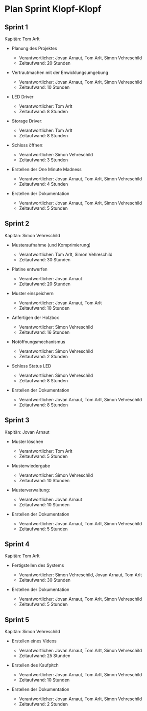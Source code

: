 # Plan Sprint Klopf-Klopf


## Sprint 1 
Kapitän: Tom Arlt

- Planung des Projektes
  - Verantwortlicher: Jovan Arnaut, Tom Arlt, Simon Vehreschild
  - Zeitaufwand: 20 Stunden

- Vertrautmachen mit der Enwicklungsumgebung
  - Verantwortlicher: Jovan Arnaut, Tom Arlt, Simon Vehreschild
  - Zeitaufwand: 10 Stunden

- LED Driver
  - Verantwortlicher: Tom Arlt
  - Zeitaufwand: 8 Stunden

- Storage Driver:
  - Verantwortlicher: Tom Arlt
  - Zeitaufwand: 8 Stunden

- Schloss öffnen:
  - Verantwortlicher: Simon Vehreschild
  - Zeitaufwand: 3 Stunden
  
- Erstellen der One Minute Madness
  - Verantwortlicher: Jovan Arnaut, Tom Arlt, Simon Vehreschild
  - Zeitaufwand: 4 Stunden

- Erstellen der Dokumentation
  - Verantwortlicher: Jovan Arnaut, Tom Arlt, Simon Vehreschild
  - Zeitaufwand: 5 Stunden


## Sprint 2
Kapitän: Simon Vehreschild

- Musteraufnahme (und Komprimierung)
  - Verantwortlicher: Tom Arlt, Simon Vehreschild
  - Zeitaufwand: 30 Stunden

- Platine entwerfen
  - Verantwortlicher: Jovan Arnaut
  - Zeitaufwand: 20 Stunden

- Muster einspeichern
  - Verantwortlicher: Jovan Arnaut, Tom Arlt
  - Zeitaufwand: 10 Stunden

- Anfertigen der Holzbox
  - Verantwortlicher: Simon Vehreschild
  - Zeitaufwand: 16 Stunden

- Notöffnungsmechanismus
  - Verantwortlicher: Simon Vehreschild
  - Zeitaufwand: 2 Stunden

- Schloss Status LED
  - Verantwortlicher: Simon Vehreschild
  - Zeitaufwand: 8 Stunden

- Erstellen der Dokumentation
  - Verantwortlicher: Jovan Arnaut, Tom Arlt, Simon Vehreschild
  - Zeitaufwand: 8 Stunden


## Sprint 3
Kapitän: Jovan Arnaut


- Muster löschen
  - Verantwortlicher: Tom Arlt
  - Zeitaufwand: 5 Stunden

- Musterwiedergabe
  - Verantwortlicher: Simon Vehreschild
  - Zeitaufwand: 10 Stunden

- Musterverwaltung: 
  - Verantwortlicher: Jovan Arnaut
  - Zeitaufwand: 10 Stunden

- Erstellen der Dokumentation
  - Verantwortlicher: Jovan Arnaut, Tom Arlt, Simon Vehreschild
  - Zeitaufwand: 5 Stunden


## Sprint 4
Kapitän: Tom Arlt

- Fertigstellen des Systems
  - Verantwortlicher: Simon Vehreschild, Jovan Arnaut, Tom Arlt
  - Zeitaufwand: 30 Stunden

- Erstellen der Dokumentation
  - Verantwortlicher: Jovan Arnaut, Tom Arlt, Simon Vehreschild
  - Zeitaufwand: 5 Stunden


## Sprint 5
Kapitän: Simon Vehreschild

- Erstellen eines Videos
  - Verantwortlicher: Jovan Arnaut, Tom Arlt, Simon Vehreschild
  - Zeitaufwand: 25 Stunden
  
- Erstellen des Kaufpitch
  - Verantwortlicher: Jovan Arnaut, Tom Arlt, Simon Vehreschild
  - Zeitaufwand: 10 Stunden

- Erstellen der Dokumentation
  - Verantwortlicher: Jovan Arnaut, Tom Arlt, Simon Vehreschild
  - Zeitaufwand: 2 Stunden



